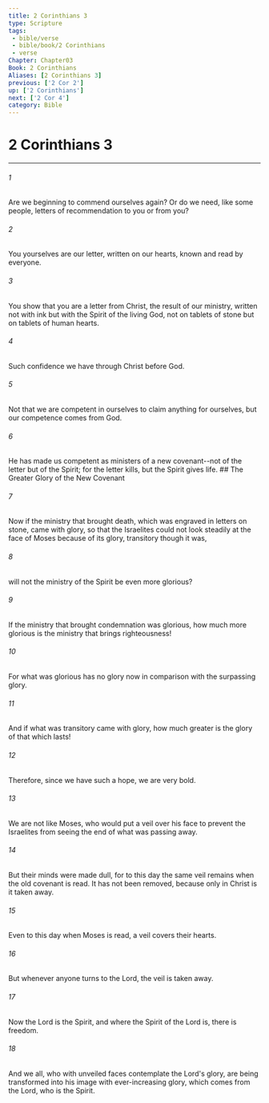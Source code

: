 ```yaml
---
title: 2 Corinthians 3
type: Scripture
tags:
 - bible/verse
 - bible/book/2 Corinthians
 - verse
Chapter: Chapter03
Book: 2 Corinthians
Aliases: [2 Corinthians 3]
previous: ['2 Cor 2']
up: ['2 Corinthians']
next: ['2 Cor 4']
category: Bible
---
```

# 2 Corinthians 3

***


###### 1 
Are we beginning to commend ourselves again? Or do we need, like some people, letters of recommendation to you or from you? 

###### 2 
You yourselves are our letter, written on our hearts, known and read by everyone. 

###### 3 
You show that you are a letter from Christ, the result of our ministry, written not with ink but with the Spirit of the living God, not on tablets of stone but on tablets of human hearts. 

###### 4 
Such confidence we have through Christ before God. 

###### 5 
Not that we are competent in ourselves to claim anything for ourselves, but our competence comes from God. 

###### 6 
He has made us competent as ministers of a new covenant--not of the letter but of the Spirit; for the letter kills, but the Spirit gives life. ## The Greater Glory of the New Covenant 

###### 7 
Now if the ministry that brought death, which was engraved in letters on stone, came with glory, so that the Israelites could not look steadily at the face of Moses because of its glory, transitory though it was, 

###### 8 
will not the ministry of the Spirit be even more glorious? 

###### 9 
If the ministry that brought condemnation was glorious, how much more glorious is the ministry that brings righteousness! 

###### 10 
For what was glorious has no glory now in comparison with the surpassing glory. 

###### 11 
And if what was transitory came with glory, how much greater is the glory of that which lasts! 

###### 12 
Therefore, since we have such a hope, we are very bold. 

###### 13 
We are not like Moses, who would put a veil over his face to prevent the Israelites from seeing the end of what was passing away. 

###### 14 
But their minds were made dull, for to this day the same veil remains when the old covenant is read. It has not been removed, because only in Christ is it taken away. 

###### 15 
Even to this day when Moses is read, a veil covers their hearts. 

###### 16 
But whenever anyone turns to the Lord, the veil is taken away. 

###### 17 
Now the Lord is the Spirit, and where the Spirit of the Lord is, there is freedom. 

###### 18 
And we all, who with unveiled faces contemplate the Lord's glory, are being transformed into his image with ever-increasing glory, which comes from the Lord, who is the Spirit. 
